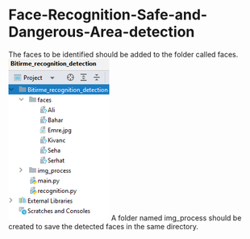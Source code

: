 # Face-Recognition-Safe-and-Dangerous-Area-detection
The faces to be identified should be added to the folder called faces.
![File system](face_recognition.PNG)
A folder named img_process should be created to save the detected faces in the same directory.
